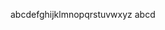 <!-- This is the Git Tutorials by Wasim A Shaikh -->
<!-- We will learn git -->
abcdefghijklmnopqrstuvwxyz
abcd


